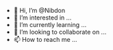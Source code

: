 - 👋 Hi, I’m @Nibdon
- 👀 I’m interested in ...
- 🌱 I’m currently learning ...
- 💞️ I’m looking to collaborate on ...
- 📫 How to reach me ...

<!---
Nibdon/Nibdon is a ✨ special ✨ repository because its `README.md` (this file) appears on your GitHub profile.
You can click the Preview link to take a look at your changes.
--->
